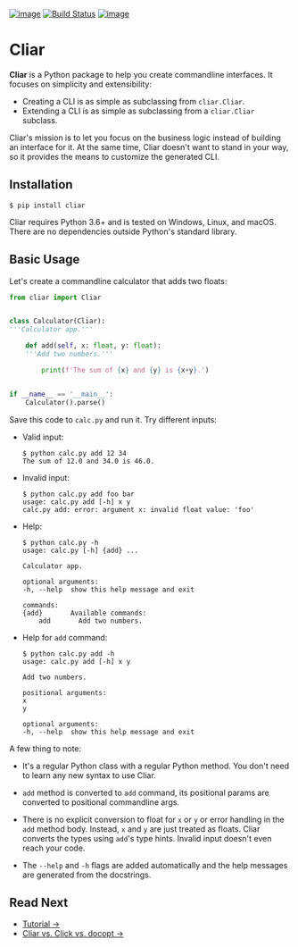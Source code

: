 [![image](https://img.shields.io/pypi/v/cliar.svg)](https://pypi.org/project/cliar)
[![Build Status](https://travis-ci.com/moigagoo/cliar.svg?branch=develop)](https://travis-ci.com/moigagoo/cliar)
[![image](https://codecov.io/gh/moigagoo/cliar/branch/develop/graph/badge.svg)](https://codecov.io/gh/moigagoo/cliar)

# Cliar

**Cliar** is a Python package to help you create commandline interfaces. It focuses on simplicity and extensibility:

-   Creating a CLI is as simple as subclassing from `cliar.Cliar`.
-   Extending a CLI is as simple as subclassing from a `cliar.Cliar` subclass.

Cliar's mission is to let you focus on the business logic instead of building an interface for it. At the same time, Cliar doesn't want to stand in your way, so it provides the means to customize the generated CLI.


## Installation

```shell
$ pip install cliar
```

Cliar requires Python 3.6+ and is tested on Windows, Linux, and macOS. There are no dependencies outside Python's standard library.


## Basic Usage

Let's create a commandline calculator that adds two floats:

```python
from cliar import Cliar


class Calculator(Cliar):
'''Calculator app.'''

    def add(self, x: float, y: float):
    '''Add two numbers.'''

        print(f'The sum of {x} and {y} is {x+y}.')


if __name__ == '__main__':
    Calculator().parse()
```

Save this code to `calc.py` and run it. Try different inputs:

-   Valid input:

        $ python calc.py add 12 34
        The sum of 12.0 and 34.0 is 46.0.

-   Invalid input:

        $ python calc.py add foo bar
        usage: calc.py add [-h] x y
        calc.py add: error: argument x: invalid float value: 'foo'

-   Help:

        $ python calc.py -h
        usage: calc.py [-h] {add} ...

        Calculator app.

        optional arguments:
        -h, --help  show this help message and exit

        commands:
        {add}       Available commands:
            add       Add two numbers.

-   Help for `add` command:

        $ python calc.py add -h
        usage: calc.py add [-h] x y

        Add two numbers.

        positional arguments:
        x
        y

        optional arguments:
        -h, --help  show this help message and exit

A few thing to note:

-   It's a regular Python class with a regular Python method. You don't need to learn any new syntax to use Cliar.

-   `add` method is converted to `add` command, its positional params are converted to positional commandline args.

-   There is no explicit conversion to float for `x` or `y` or error handling in the `add` method body. Instead, `x` and `y` are just treated as floats. Cliar converts the types using `add`'s type hints. Invalid input doesn't even reach your code.

-   The `--help` and `-h` flags are added automatically and the help messages are generated from the docstrings.


## Read Next

-   [Tutorial →](https://moigagoo.github.io/cliar/tutorial/)
-   [Cliar vs. Click vs. docopt →](https://moigagoo.github.io/cliar/comparison/)
